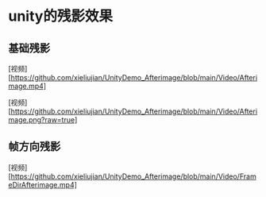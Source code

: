 # unity的残影效果

## 基础残影

[视频][https://github.com/xieliujian/UnityDemo_Afterimage/blob/main/Video/Afterimage.mp4]

[视频][https://github.com/xieliujian/UnityDemo_Afterimage/blob/main/Video/Afterimage.png?raw=true]


## 帧方向残影

[视频][https://github.com/xieliujian/UnityDemo_Afterimage/blob/main/Video/FrameDirAfterimage.mp4]
